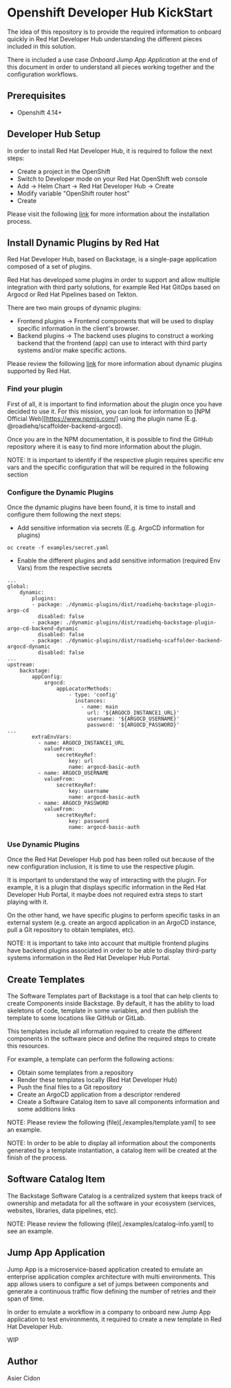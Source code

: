 # Openshift Developer Hub KickStart

The idea of this repository is to provide the required information to onboard quickly in Red Hat Developer Hub understanding the different pieces included in this solution.

There is included a use case *Onboard Jump App Application* at the end of this document in order to understand all pieces working together and the configuration workflows.

## Prerequisites

* Openshift 4.14+

## Developer Hub Setup

In order to install Red Hat Developer Hub, it is required to follow the next steps:

* Create a project in the OpenShift
* Switch to Developer mode on your Red Hat OpenShift web console
* Add -> Helm Chart -> Red Hat Developer Hub -> Create
* Modify variable "OpenShift router host"
* Create

Please visit the following [link](https://access.redhat.com/documentation/en-us/red_hat_developer_hub/1.0/html-single/administration_guide_for_red_hat_developer_hub/index#proc-install-rhdh-helm_admin-rhdh) for more information about the installation process.

## Install Dynamic Plugins by Red Hat

Red Hat Developer Hub, based on Backstage, is a single-page application composed of a set of plugins.

Red Hat has developed some plugins in order to support and allow multiple integration with third party solutions, for example Red Hat GitOps based on Argocd or Red Hat Pipelines based on Tekton.

There are two main groups of dynamic plugins:

* Frontend plugins -> Frontend components that will be used to display specific information in the client's browser.
* Backend plugins -> The backend uses plugins to construct a working backend that the frontend (app) can use to interact with third party systems and/or make specific actions.

Please review the following [link](https://access.redhat.com/documentation/en-us/red_hat_developer_hub/1.0/html-single/administration_guide_for_red_hat_developer_hub/index#rhdh-supported-plugins) for more information about dynamic plugins supported by Red Hat.

### Find your plugin

First of all, it is important to find information about the plugin once you have decided to use it. For this mission, you can look for information to [NPM Official Web][https://www.npmjs.com/] using the plugin name (E.g. @roadiehq/scaffolder-backend-argocd).

Once you are in the NPM documentation, it is possible to find the GitHub repository where it is easy to find more information about the plugin.

NOTE: It is important to identify if the respective plugin requires specific env vars and the specific configuration that will be required in the following section

### Configure the Dynamic Plugins

Once the dynamic plugins have been found, it is time to install and configure them following the next steps:

* Add sensitive information via secrets (E.g. ArgoCD information for plugins)

```$bash
oc create -f examples/secret.yaml
```

* Enable the different plugins and add sensitive information (required Env Vars) from the respective secrets

```$yaml
...
global:
    dynamic:
        plugins:     
        - package: ./dynamic-plugins/dist/roadiehq-backstage-plugin-argo-cd
          disabled: false
        - package: ./dynamic-plugins/dist/roadiehq-backstage-plugin-argo-cd-backend-dynamic
          disabled: false
        - package: ./dynamic-plugins/dist/roadiehq-scaffolder-backend-argocd-dynamic
          disabled: false
...
upstream:
    backstage:
        appConfig:
            argocd:
                appLocatorMethods:
                    - type: 'config'
                      instances:
                        - name: main
                          url: '${ARGOCD_INSTANCE1_URL}'
                          username: '${ARGOCD_USERNAME}'
                          password: '${ARGOCD_PASSWORD}'
...
        extraEnvVars:
          - name: ARGOCD_INSTANCE1_URL
            valueFrom:
                secretKeyRef:
                    key: url
                    name: argocd-basic-auth
          - name: ARGOCD_USERNAME
            valueFrom:
                secretKeyRef:
                    key: username
                    name: argocd-basic-auth
          - name: ARGOCD_PASSWORD
            valueFrom:
                secretKeyRef:
                    key: password
                    name: argocd-basic-auth
```

### Use Dynamic Plugins

Once the Red Hat Developer Hub pod has been rolled out because of the new configuration inclusion, it is time to use the respective plugin.

It is important to understand the way of interacting with the plugin. For example, it is a plugin that displays specific information in the Red Hat Developer Hub Portal, it maybe does not required extra steps to start playing with it.

On the other hand, we have specific plugins to perform specific tasks in an external system (e.g. create an argocd application in an ArgoCD instance, pull a Git repository to obtain templates, etc).

NOTE: It is important to take into account that multiple frontend plugins have backend plugins associated in order to be able to display third-party systems information in the Red Hat Developer Hub Portal.

## Create Templates

The Software Templates part of Backstage is a tool that can help clients to create Components inside Backstage. By default, it has the ability to load skeletons of code, template in some variables, and then publish the template to some locations like GitHub or GitLab.

This templates include all information required to create the different components in the software piece and define the required steps to create this resources.

For example, a template can perform the following actions:

* Obtain some templates from a repository
* Render these templates locally (Red Hat Developer Hub)
* Push the final files to a Git repository
* Create an ArgoCD application from a descriptor rendered
* Create a Software Catalog item to save all components information and some additions links

NOTE: Please review the following (file)[./examples/template.yaml] to see an example.

NOTE: In order to be able to display all information about the components generated by a template instantiation, a catalog item will be created at the finish of the process.

## Software Catalog Item

The Backstage Software Catalog is a centralized system that keeps track of ownership and metadata for all the software in your ecosystem (services, websites, libraries, data pipelines, etc).

NOTE: Please review the following (file)[./examples/catalog-info.yaml] to see an example.

## Jump App Application

Jump App is a microservice-based application created to emulate an enterprise application complex architecture with multi environments. This app allows users to configure a set of jumps between components and generate a continuous traffic flow defining the number of retries and their span of time.

In order to emulate a workflow in a company to onboard new Jump App application to test environments, it required to create a new template in Red Hat Developer Hub.

WIP

## Author

Asier Cidon

